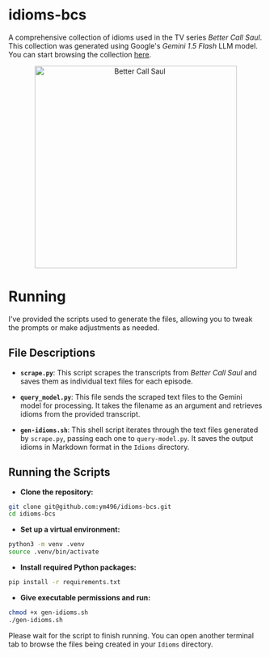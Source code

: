 # idioms-bcs
A comprehensive collection of idioms used in the TV series *Better Call Saul*. This collection was generated using Google's *Gemini 1.5 Flash* LLM model. You can start browsing the collection [here](https://github.com/ym496/idiom-bcs/tree/master/Idioms).

<div align="center">
<img src="https://media1.tenor.com/m/zo9Pg1DFFrsAAAAd/saul-goodman.gif" alt="Better Call Saul" width="400" />
</div>

# Running
I've provided the scripts used to generate the files, allowing you to tweak the prompts or make adjustments as needed.

## File Descriptions

- **`scrape.py`**: This script scrapes the transcripts from *Better Call Saul* and saves them as individual text files for each episode.

- **`query_model.py`**: This file sends the scraped text files to the Gemini model for processing. It takes the filename as an argument and retrieves idioms from the provided transcript.

- **`gen-idioms.sh`**: This shell script iterates through the text files generated by `scrape.py`, passing each one to `query-model.py`. It saves the output idioms in Markdown format in the `Idioms` directory.

## Running the Scripts

* **Clone the repository:**
```bash
git clone git@github.com:ym496/idioms-bcs.git
cd idioms-bcs
```
* **Set up a virtual environment:**
```bash
python3 -m venv .venv
source .venv/bin/activate
```
* **Install required Python packages:**
```bash
pip install -r requirements.txt
```
* **Give executable permissions and run:**
```bash
chmod +x gen-idioms.sh
./gen-idioms.sh
```
Please wait for the script to finish running. You can open another terminal tab to browse the files being created in your `Idioms` directory.
